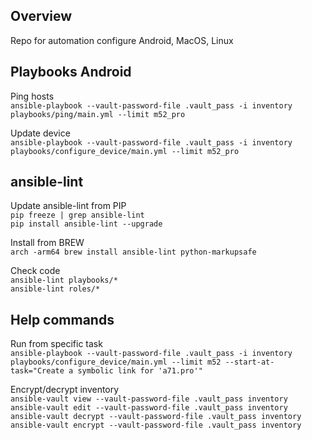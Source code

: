 ## Overview
Repo for automation configure Android, MacOS, Linux  

## Playbooks Android
Ping hosts  
`ansible-playbook --vault-password-file .vault_pass -i inventory playbooks/ping/main.yml --limit m52_pro`  

Update device  
`ansible-playbook --vault-password-file .vault_pass -i inventory playbooks/configure_device/main.yml --limit m52_pro`  

## ansible-lint
Update ansible-lint from PIP  
`pip freeze | grep ansible-lint`  
`pip install ansible-lint --upgrade`  

Install from BREW  
`arch -arm64 brew install ansible-lint python-markupsafe`  

Check code  
`ansible-lint playbooks/*`  
`ansible-lint roles/*`  

## Help commands
Run from specific task  
`ansible-playbook --vault-password-file .vault_pass -i inventory playbooks/configure_device/main.yml --limit m52 --start-at-task="Create a symbolic link for 'a71.pro'"`

Encrypt/decrypt inventory  
`ansible-vault view --vault-password-file .vault_pass inventory`  
`ansible-vault edit --vault-password-file .vault_pass inventory`  
`ansible-vault decrypt --vault-password-file .vault_pass inventory`  
`ansible-vault encrypt --vault-password-file .vault_pass inventory`  
